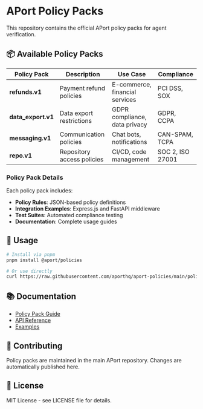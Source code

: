 # APort Policy Packs

This repository contains the official APort policy packs for agent verification.

## 📦 Available Policy Packs

| Policy Pack | Description | Use Case | Compliance |
|-------------|-------------|----------|------------|
| **refunds.v1** | Payment refund policies | E-commerce, financial services | PCI DSS, SOX |
| **data_export.v1** | Data export restrictions | GDPR compliance, data privacy | GDPR, CCPA |
| **messaging.v1** | Communication policies | Chat bots, notifications | CAN-SPAM, TCPA |
| **repo.v1** | Repository access policies | CI/CD, code management | SOC 2, ISO 27001 |

### Policy Pack Details

Each policy pack includes:
- **Policy Rules**: JSON-based policy definitions
- **Integration Examples**: Express.js and FastAPI middleware
- **Test Suites**: Automated compliance testing
- **Documentation**: Complete usage guides

## 🚀 Usage

```bash
# Install via pnpm
pnpm install @aport/policies

# Or use directly
curl https://raw.githubusercontent.com/aporthq/aport-policies/main/policies/repo.v1/policy.json
```

## 📚 Documentation

- [Policy Pack Guide](https://aport.io/docs/policies)
- [API Reference](https://aport.io/docs/api)
- [Examples](https://github.com/aporthq/aport-policies/tree/main/examples)

## 🤝 Contributing

Policy packs are maintained in the main APort repository. Changes are automatically published here.

## 📄 License

MIT License - see LICENSE file for details.
